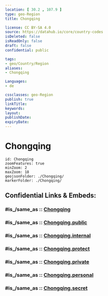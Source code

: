 ```yaml
---
location: [ 30.2 , 107.9 ] 
type: geo-Region
title: Chongqing

license: CC BY-SA 4.0
source: https://datahub.io/core/country-codes
isDeleted: false
isReadOnly: false
draft: false
confidential: public

tags:
- geo/Country/Region
aliases:
- Chongqing

Languages:
- de

cssclasses: geo-Region
publish: true
linkTitle: 
keywords: 
layout: 
publishDate: 
expiryDate: 
---
```


# Chongqing

```leaflet
id: Chongqing
zoomFeatures: true 
minZoom: 2 
maxZoom: 18
geojsonFolder: ./Chongqing/
markerFolder: ./Chongqing/
```


## Confidential Links & Embeds: 

### #is_/same_as :: [Chongqing](/_Standards/Earth/Continent/Asia/Asia~East/China/provinces~China/Chongqing.md) 

### #is_/same_as :: [Chongqing.public](/_public/Earth/Continent/Asia/Asia~East/China/provinces~China/Chongqing.public.md) 

### #is_/same_as :: [Chongqing.internal](/_internal/Earth/Continent/Asia/Asia~East/China/provinces~China/Chongqing.internal.md) 

### #is_/same_as :: [Chongqing.protect](/_protect/Earth/Continent/Asia/Asia~East/China/provinces~China/Chongqing.protect.md) 

### #is_/same_as :: [Chongqing.private](/_private/Earth/Continent/Asia/Asia~East/China/provinces~China/Chongqing.private.md) 

### #is_/same_as :: [Chongqing.personal](/_personal/Earth/Continent/Asia/Asia~East/China/provinces~China/Chongqing.personal.md) 

### #is_/same_as :: [Chongqing.secret](/_secret/Earth/Continent/Asia/Asia~East/China/provinces~China/Chongqing.secret.md)

